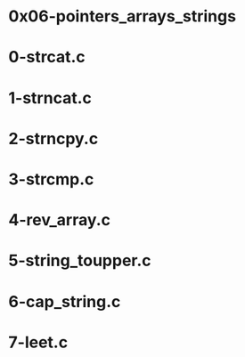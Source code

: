 # 0x06-pointers_arrays_strings
# 0-strcat.c
# 1-strncat.c
# 2-strncpy.c
# 3-strcmp.c
# 4-rev_array.c
# 5-string_toupper.c
# 6-cap_string.c
# 7-leet.c
